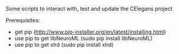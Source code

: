 Some scripts to interact with, test and update the CElegans project

Prerequisites: 

- get pip (http://www.pip-installer.org/en/latest/installing.html)
- use pip to get libNeuroML (sudo pip install libNeuroML)
- use pip to get xlrd (sudo pip install xlrd)


